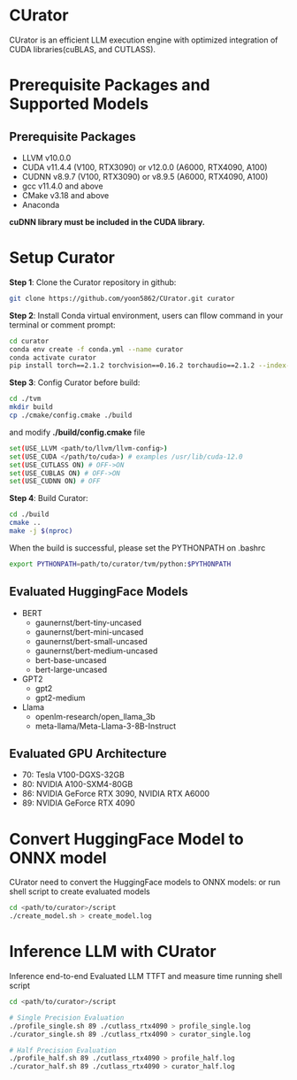 
# CUrator
  CUrator is an efficient LLM execution engine with optimized integration of CUDA libraries(cuBLAS, and CUTLASS).

# Prerequisite Packages and Supported Models

## **Prerequisite Packages**
- LLVM v10.0.0
- CUDA v11.4.4 (V100, RTX3090) or v12.0.0 (A6000, RTX4090, A100)
- CUDNN v8.9.7 (V100, RTX3090) or v8.9.5 (A6000, RTX4090, A100)
- gcc v11.4.0 and above
- CMake v3.18 and above
- Anaconda

__cuDNN library must be included in the CUDA library.__

# **Setup Curator**

**Step 1**: Clone the Curator repository in github:
```bash
git clone https://github.com/yoon5862/CUrator.git curator
```

**Step 2**: Install Conda virtual environment, users can fllow command in your terminal or comment prompt:
```bash
cd curator
conda env create -f conda.yml --name curator
conda activate curator
pip install torch==2.1.2 torchvision==0.16.2 torchaudio==2.1.2 --index-url https://download.pytorch.org/whl/cu118
```

**Step 3**: Config Curator before build:
```bash
cd ./tvm
mkdir build
cp ./cmake/config.cmake ./build
```
and modify **./build/config.cmake** file
```bash
set(USE_LLVM <path/to/llvm/llvm-config>)
set(USE_CUDA </path/to/cuda>) # examples /usr/lib/cuda-12.0
set(USE_CUTLASS ON) # OFF->ON
set(USE_CUBLAS ON) # OFF->ON
set(USE_CUDNN ON) # OFF
```

**Step 4**: Build Curator:
```bash
cd ./build
cmake ..
make -j $(nproc)
```
When the build is successful, please set the PYTHONPATH on .bashrc
```bash
export PYTHONPATH=path/to/curator/tvm/python:$PYTHONPATH
```

## **Evaluated HuggingFace Models**
* BERT
  * gaunernst/bert-tiny-uncased
  * gaunernst/bert-mini-uncased
  * gaunernst/bert-small-uncased
  * gaunernst/bert-medium-uncased
  * bert-base-uncased
  * bert-large-uncased
* GPT2
  * gpt2
  * gpt2-medium
* Llama
  * openlm-research/open_llama_3b
  * meta-llama/Meta-Llama-3-8B-Instruct

## **Evaluated GPU Architecture**
  - 70: Tesla V100-DGXS-32GB
  - 80: NVIDIA A100-SXM4-80GB
  - 86: NVIDIA GeForce RTX 3090, NVIDIA RTX A6000
  - 89: NVIDIA GeForce RTX 4090

# **Convert HuggingFace Model to ONNX model**

CUrator need to convert the HuggingFace models to ONNX models:
or run shell script to create evaluated models
```bash
cd <path/to/curator>/script
./create_model.sh > create_model.log
```

# **Inference LLM with CUrator**
Inference end-to-end Evaluated LLM TTFT and measure time running shell script
```bash
cd <path/to/curator>/script

# Single Precision Evaluation
./profile_single.sh 89 ./cutlass_rtx4090 > profile_single.log
./curator_single.sh 89 ./cutlass_rtx4090 > curator_single.log

# Half Precision Evaluation
./profile_half.sh 89 ./cutlass_rtx4090 > profile_half.log
./curator_half.sh 89 ./cutlass_rtx4090 > curator_half.log
```
